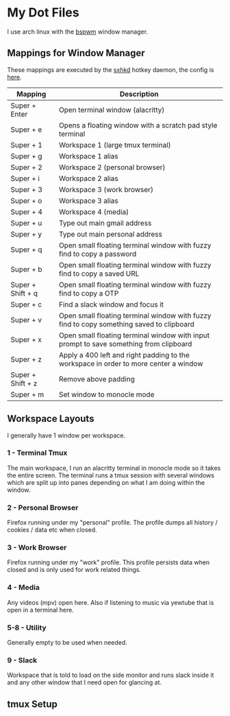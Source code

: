 # My Dot Files

I use arch linux with the [bspwm](https://github.com/baskerville/bspwm) window manager.

## Mappings for Window Manager

These mappings are executed by the
[sxhkd](https://github.com/baskerville/sxhkd) hotkey daemon, the config is [here](config/sxhkd/sxhkdrc).

| Mapping           | Description                                                                              |
| ---               | ---                                                                                      |
| Super + Enter     | Open terminal window (alacritty)                                                         |
| Super + e         | Opens a floating window with a scratch pad style terminal                                |
| Super + 1         | Workspace 1 (large tmux terminal)                                                        |
| Super + g         | Workspace 1 alias                                                                        |
| Super + 2         | Workspace 2 (personal browser)                                                           |
| Super + i         | Workspace 2 alias                                                                        |
| Super + 3         | Workspace 3 (work browser)                                                               |
| Super + o         | Workspace 3 alias                                                                        |
| Super + 4         | Workspace 4 (media)                                                                      |
| Super + u         | Type out main gmail address                                                              |
| Super + y         | Type out main personal address                                                           |
| Super + q         | Open small floating terminal window with fuzzy find to copy a password                   |
| Super + b         | Open small floating terminal window with fuzzy find to copy a saved URL                  |
| Super + Shift + q | Open small floating terminal window with fuzzy find to copy a OTP                        |
| Super + c         | Find a slack window and focus it                                                         |
| Super + v         | Open small floating terminal window with fuzzy find to copy something saved to clipboard |
| Super + x         | Open small floating terminal window with input prompt to save something from clipboard   |
| Super + z         | Apply a 400 left and right padding to the workspace in order to more center a window     |
| Super + Shift + z | Remove above padding                                                                     |
| Super + m         | Set window to monocle mode                                                               |

## Workspace Layouts

I generally have 1 window per workspace.

### 1 - Terminal Tmux

The main workspace, I run an alacritty terminal in monocle mode so it takes the
entire screen. The terminal runs a tmux session with several windows which are
split up into panes depending on what I am doing within the window.

### 2 - Personal Browser

Firefox running under my "personal" profile. The profile dumps all history /
cookies / data etc when closed.

### 3 - Work Browser

Firefox running under my "work" profile. This profile persists data when closed
and is only used for work related things.

### 4 - Media

Any videos (mpv) open here. Also if listening to music via yewtube that is open
in a terminal here.

### 5-8 - Utility

Generally empty to be used when needed.

### 9 - Slack

Workspace that is told to load on the side monitor and runs slack inside it and
any other window that I need open for glancing at.

## tmux Setup

